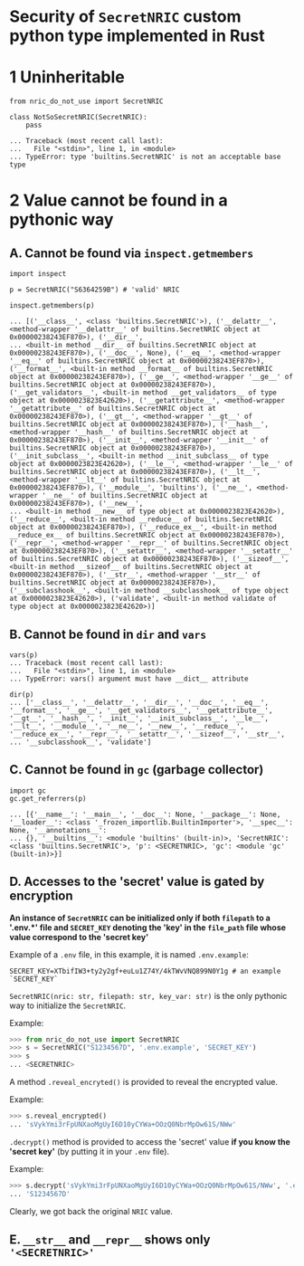 # Security of `SecretNRIC` custom python type implemented in Rust

# 1 Uninheritable

```
from nric_do_not_use import SecretNRIC

class NotSoSecretNRIC(SecretNRIC):
    pass

... Traceback (most recent call last):
...   File "<stdin>", line 1, in <module>
... TypeError: type 'builtins.SecretNRIC' is not an acceptable base type
```

# 2 Value cannot be found in a pythonic way

## A. Cannot be found via `inspect.getmembers`

```
import inspect

p = SecretNRIC("S6364259B") # 'valid' NRIC

inspect.getmembers(p)

... [('__class__', <class 'builtins.SecretNRIC'>), ('__delattr__', <method-wrapper '__delattr__' of builtins.SecretNRIC object at 0x00000238243EF870>), ('__dir__', 
... <built-in method __dir__ of builtins.SecretNRIC object at 0x00000238243EF870>), ('__doc__', None), ('__eq__', <method-wrapper '__eq__' of builtins.SecretNRIC object at 0x00000238243EF870>), ('__format__', <built-in method __format__ of builtins.SecretNRIC object at 0x00000238243EF870>), ('__ge__', <method-wrapper '__ge__' of builtins.SecretNRIC object at 0x00000238243EF870>), ('__get_validators__', <built-in method __get_validators__ of type object at 0x0000023823E42620>), ('__getattribute__', <method-wrapper '__getattribute__' of builtins.SecretNRIC object at 0x00000238243EF870>), ('__gt__', <method-wrapper '__gt__' of builtins.SecretNRIC object at 0x00000238243EF870>), ('__hash__', <method-wrapper '__hash__' of builtins.SecretNRIC object at 0x00000238243EF870>), ('__init__', <method-wrapper '__init__' of builtins.SecretNRIC object at 0x00000238243EF870>), ('__init_subclass__', <built-in method __init_subclass__ of type object at 0x0000023823E42620>), ('__le__', <method-wrapper '__le__' of builtins.SecretNRIC object at 0x00000238243EF870>), ('__lt__', <method-wrapper '__lt__' of builtins.SecretNRIC object at 0x00000238243EF870>), ('__module__', 'builtins'), ('__ne__', <method-wrapper '__ne__' of builtins.SecretNRIC object at 0x00000238243EF870>), ('__new__', 
... <built-in method __new__ of type object at 0x0000023823E42620>), ('__reduce__', <built-in method __reduce__ of builtins.SecretNRIC object at 0x00000238243EF870>), ('__reduce_ex__', <built-in method __reduce_ex__ of builtins.SecretNRIC object at 0x00000238243EF870>), ('__repr__', <method-wrapper '__repr__' of builtins.SecretNRIC object at 0x00000238243EF870>), ('__setattr__', <method-wrapper '__setattr__' of builtins.SecretNRIC object at 0x00000238243EF870>), ('__sizeof__', <built-in method __sizeof__ of builtins.SecretNRIC object at 0x00000238243EF870>), ('__str__', <method-wrapper '__str__' of builtins.SecretNRIC object at 0x00000238243EF870>), ('__subclasshook__', <built-in method __subclasshook__ of type object at 0x0000023823E42620>), ('validate', <built-in method validate of type object at 0x0000023823E42620>)]
```

## B. Cannot be found in `dir` and `vars`

```
vars(p)
... Traceback (most recent call last):
...   File "<stdin>", line 1, in <module>
... TypeError: vars() argument must have __dict__ attribute

dir(p)
... ['__class__', '__delattr__', '__dir__', '__doc__', '__eq__', '__format__', '__ge__', '__get_validators__', '__getattribute__', '__gt__', '__hash__', '__init__', '__init_subclass__', '__le__', '__lt__', '__module__', '__ne__', '__new__', '__reduce__', '__reduce_ex__', '__repr__', '__setattr__', '__sizeof__', '__str__', 
... '__subclasshook__', 'validate']
```

## C. Cannot be found in `gc` (garbage collector)
```
import gc
gc.get_referrers(p)

... [{'__name__': '__main__', '__doc__': None, '__package__': None, '__loader__': <class '_frozen_importlib.BuiltinImporter'>, '__spec__': None, '__annotations__': 
... {}, '__builtins__': <module 'builtins' (built-in)>, 'SecretNRIC': <class 'builtins.SecretNRIC'>, 'p': <SECRETNRIC>, 'gc': <module 'gc' (built-in)>}]
```

## D. Accesses to the 'secret' value is gated by encryption

**An instance of `SecretNRIC` can be initialized only if both `filepath` to a '.env.*' file and `SECRET_KEY` denoting the 'key' in the `file_path` file whose value correspond to the 'secret key'**

Example of a `.env` file, in this example, it is named `.env.example`:

```raw
SECRET_KEY=XTbifIW3+ty2y2gf+euLu1Z74Y/4kTWvVNQ899N0Y1g # an example `SECRET_KEY`
```

`SecretNRIC(nric: str, filepath: str, key_var: str)` is the only pythonic way to initialize the `SecretNRIC`.

Example:
```python
>>> from nric_do_not_use import SecretNRIC
>>> s = SecretNRIC("S1234567D", '.env.example', 'SECRET_KEY')
>>> s
... <SECRETNRIC>
```

A method `.reveal_encryted()` is provided to reveal the encrypted value.

Example:
```python
>>> s.reveal_encrypted()
... 'sVykYmi3rFpUNXaoMgUyI6D10yCYWa+OOzQ0NbrMpOw61S/NWw'
```

`.decrypt()` method is provided to access the 'secret' value **if you know the 'secret key'** (by putting it in your `.env` file).

Example:
```python
>>> s.decrypt('sVykYmi3rFpUNXaoMgUyI6D10yCYWa+OOzQ0NbrMpOw61S/NWw', '.env.example', 'SECRET_KEY')
... 'S1234567D'
```

Clearly, we got back the original `NRIC` value.

## E. `__str__` and `__repr__` shows only `'<SECRETNRIC>'`